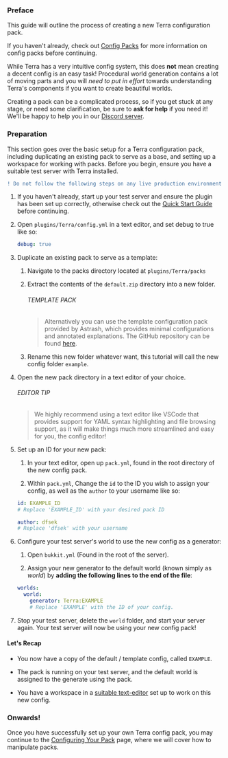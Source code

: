 ### Preface

This guide will outline the process of creating a new Terra configuration pack.

If you haven't already, check out [Config Packs](./Config-Packs) for more information on config packs before continuing.

While Terra has a very intuitive config system, this does **not** mean creating a decent config is an easy task!
Procedural world generation contains a lot of moving parts and you will *need to put in effort* towards understanding
Terra's components if you want to create beautiful worlds.

Creating a pack can be a complicated process, so if you get stuck at any stage, or need some clarification, be sure to
**ask for help** if you need it! We'll be happy to help you in our [Discord server](https://discord.gg/PXUEbbF).

### Preparation

This section goes over the basic setup for a Terra configuration pack, including duplicating an existing pack to serve
as a base, and setting up a workspace for working with packs. Before you begin, ensure you have a suitable test server
with Terra installed.

```diff
! Do not follow the following steps on any live production environment !
```

1. If you haven't already, start up your test server and ensure the plugin has been set up correctly, otherwise check
out the [Quick Start Guide](./Quick-Start-Guide) before continuing.

2. Open `plugins/Terra/config.yml` in a text editor, and set debug to true like so:

    ```yaml
    debug: true
    ```

3. Duplicate an existing pack to serve as a template:

    1. Navigate to the packs directory located at `plugins/Terra/packs`

    2. Extract the contents of the `default.zip` directory into a new folder.

        ###### TEMPLATE PACK

        > Alternatively you can use the template configuration pack provided by Astrash, which provides minimal
        configurations and annotated explanations. The GitHub repository can be found
        [here](https://github.com/Astrashh/TerraTemplatePack).

    3. Rename this new folder whatever want, this tutorial will call the new config folder `example`.

4. Open the new pack directory in a text editor of your choice.

    ###### EDITOR TIP

    > We highly recommend using a text editor like VSCode that provides support for YAML syntax highlighting and file
    > browsing support, as it will make things much more streamlined and easy for you, the config editor!

5. Set up an ID for your new pack:

    1. In your text editor, open up `pack.yml`, found in the root directory of the new config pack.

    2. Within `pack.yml`, Change the `id` to the ID you wish to assign your
config, as well as the `author` to your username like so:

    ```yaml
    id: EXAMPLE_ID
    # Replace 'EXAMPLE_ID' with your desired pack ID

    author: dfsek
    # Replace 'dfsek' with your username
    ```

6. Configure your test server's world to use the new config as a generator:
    1. Open `bukkit.yml` (Found in the root of the server).

    2. Assign your new generator to the default world (known simply as *world*) by **adding the following lines to the
    end of the file**:

    ```yaml
    worlds:
      world:
        generator: Terra:EXAMPLE
        # Replace 'EXAMPLE' with the ID of your config.
    ```

7. Stop your test server, delete the `world` folder, and start your server again. Your test server will now be using
your new config pack!

#### Let's Recap

* You now have a copy of the default / template config, called `EXAMPLE`.

* The pack is running on your test server, and the default world is assigned to the
generate using the pack.

* You have a workspace in a [suitable text-editor](#editor-tip) set up to work on this new config.

### Onwards!

Once you have successfully set up your own Terra config pack, you may continue to the
[Configuring Your Pack](./Configuring-Your-Pack) page, where we will cover how to manipulate packs.
